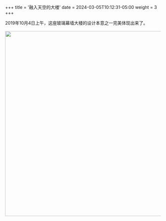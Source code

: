 +++
title = '融入天空的大楼'
date = 2024-03-05T10:12:31-05:00
weight = 3
+++

2019年10月4日上午，这座玻璃幕墙大楼的设计本意之一完美体现出来了。<br>
<br>
<img src="/selene/images/building_into_sky.jpg" width="600" />
